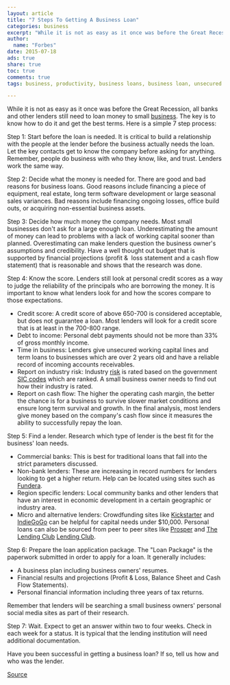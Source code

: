 ```yaml
---
layout: article
title: "7 Steps To Getting A Business Loan"
categories: business
excerpt: "While it is not as easy as it once was before the Great Recession, all banks and other lenders still need to loan money to small [business][1]. The key is to know how to do it and get the best terms. Here is a simple 7 step process"
author: 
  name: "Forbes"
date: 2015-07-18
ads: true
share: true
toc: true
comments: true
tags: business, productivity, business loans, business loan, unsecured business loans, business loan rates, startup business loans, business loans calculator, business loan calculator,loan for business

---
```


While it is not as easy as it once was before the Great Recession, all banks and other lenders still need to loan money to small [business][1]. The key is to know how to do it and get the best terms. Here is a simple 7 step process:

Step 1: Start before the loan is needed. It is critical to build a relationship with the people at the lender before the business actually needs the loan. Let the key contacts get to know the company before asking for anything. Remember, people do business with who they know, like, and trust. Lenders work the same way.

Step 2: Decide what the money is needed for. There are good and bad reasons for business loans. Good reasons include financing a piece of equipment, real estate, long term software development or large seasonal sales variances. Bad reasons include financing ongoing losses, office build outs, or acquiring non-essential business assets.

Step 3: Decide how much money the company needs.&nbsp;Most small businesses don't ask for a large enough loan. Underestimating the amount of money can lead to problems with a lack of working capital sooner than planned. Overestimating can make lenders question the business owner's assumptions and credibility. Have a well thought out budget that is supported by financial projections (profit &amp;&nbsp; loss statement and a cash flow statement) that is reasonable and shows that the research was done.

Step 4: Know the score.&nbsp;Lenders still look at personal credit scores as a way to judge the reliability of the principals who are borrowing the money. It is important to know what lenders look for and how the scores compare to those expectations.

* Credit score:&nbsp;A credit score of above 650-700 is considered acceptable, but does not guarantee a loan. Most lenders will look for a credit score that is at least in the 700-800 range.
* Debt to income:&nbsp;Personal debt payments should not be more than 33% of gross monthly income.
* Time in business:&nbsp;Lenders give unsecured working capital lines and term loans to businesses which are over 2 years old and have a reliable record of incoming accounts receivables.
* Report on industry risk:&nbsp;Industry [risk][2] is rated based on the government [SIC codes][3] which are ranked. A small business owner needs to find out how their industry is rated.
* Report on cash flow:&nbsp;The higher the operating cash margin, the better the chance is for a business to survive slower market conditions and ensure long term survival and growth. In the final analysis, most lenders give money based on the company's cash flow since it measures the ability to successfully repay the loan.

Step 5: Find a lender.&nbsp;Research which type of lender is the best fit for the business' loan needs.

* Commercial banks:&nbsp;This is best for traditional loans that fall into the strict parameters discussed.
* Non-bank lenders:&nbsp;These are increasing in record numbers for lenders looking to get a higher return. Help can be located using sites such as [Fundera][4].
* Region specific lenders: Local community banks and other lenders that have an interest in economic development in a certain geographic or industry area.
* Micro and alternative lenders: Crowdfunding sites like [Kickstarter][5] and [IndieGoGo][6] can be helpful for capital needs under $10,000. Personal loans can also be sourced from peer to peer sites like [Prosper][7]&nbsp;and [The ][8][Lending Club][9] [Lending Club][9].

Step 6: Prepare the loan application package.&nbsp;The "Loan Package" is the paperwork submitted in order to apply for a loan. It generally includes:

* A business plan including business owners' resumes.
* Financial results and projections (Profit &amp; Loss, Balance Sheet and Cash Flow Statements).
* Personal financial information including three years of tax returns.

Remember that lenders will be searching a small business owners' personal social media sites as part of their research.

Step 7: Wait.&nbsp;Expect to get an answer within two to four weeks. Check in each week for a status. It is typical that the lending institution will need additional documentation.

Have you been successful in getting a business loan? If so, tell us how and who was the lender.


[Source](http://www.forbes.com/sites/aileron/2014/10/02/7-steps-to-getting-a-business-loan/ "Permalink to 7 Steps To Getting A Business Loan")

[1]: http://www.forbes.com/business/
[2]: http://www.forbes.com/risk/
[3]: http://www.naics.com/search/ "NAICS"
[4]: http://www.fundera.com "Fundera"
[5]: https://www.kickstarter.com "Kickstarter"
[6]: https://www.indiegogo.com "IndieGoGo"
[7]: http://www.prosper.com "Prosper"
[8]: http://www.lendingclub.com "The Lending Club"
[9]: /companies/lending-club/
  